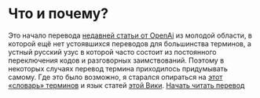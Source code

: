 # Что и почему?

Это начало перевода [недавней статьи от OpenAi](https://cdn.openai.com/papers/whisper.pdf) из молодой области, в которой ещё нет устоявшихся переводов для большинства терминов, а устный русский узус в которой часто состоит из постоянного переключения кодов и разговорных заимствований. Поэтому в некоторых случаях перевод термина приходилось придумывать самому. Где это было возможно, я старался опираться на [этот «словарь» терминов](http://www.machinelearning.ru/wiki/index.php?title=%D0%A1%D0%BB%D0%BE%D0%B2%D0%B0%D1%80%D1%8C_%D1%82%D0%B5%D1%80%D0%BC%D0%B8%D0%BD%D0%BE%D0%B2_%D0%BC%D0%B0%D1%88%D0%B8%D0%BD%D0%BD%D0%BE%D0%B3%D0%BE_%D0%BE%D0%B1%D1%83%D1%87%D0%B5%D0%BD%D0%B8%D1%8F) и язык статей [этой Вики](https://neerc.ifmo.ru/wiki/index.php?title=%D0%9C%D0%B0%D1%88%D0%B8%D0%BD%D0%BD%D0%BE%D0%B5_%D0%BE%D0%B1%D1%83%D1%87%D0%B5%D0%BD%D0%B8%D0%B5).
[Начать читать перевод](paper.md)